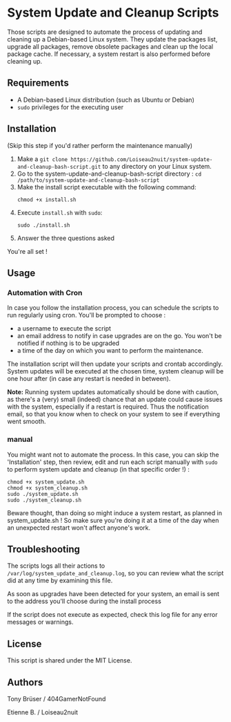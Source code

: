 # System Update and Cleanup Scripts

Those scripts are designed to automate the process of updating and cleaning up a Debian-based Linux system. They update the packages list, upgrade all packages, remove obsolete packages and clean up the local package cache. If necessary, a system restart is also performed before cleaning up.

## Requirements

- A Debian-based Linux distribution (such as Ubuntu or Debian)
- `sudo` privileges for the executing user

## Installation

(Skip this step if you'd rather perform the maintenance manually)

1. Make a `git clone https://github.com/Loiseau2nuit/system-update-and-cleanup-bash-script.git` to any directory on your Linux system.
2. Go to the system-update-and-cleanup-bash-script directory : `cd /path/to/system-update-and-cleanup-bash-script`
3. Make the install script executable with the following command:
   ```
   chmod +x install.sh
   ```
4. Execute `install.sh` with `sudo`:
   ```
   sudo ./install.sh
   ```
5. Answer the three questions asked

You're all set !

## Usage

### Automation with Cron

In case you follow the installation process, you can schedule the scripts to run regularly using cron. You'll be prompted to choose :
- a username to execute the script
- an email address to notify in case upgrades are on the go. You won't be notified if nothing is to be upgraded
- a time of the day on which you want to perform the maintenance.
   
The installation script will then update your scripts and crontab accordingly.
System updates will be executed at the chosen time, system cleanup will be one hour after (in case any restart is needed in between).

**Note:** Running system updates automatically should be done with caution, as there's a (very) small (indeed) chance that an update could cause issues with the system, especially if a restart is required. 
Thus the notification email, so that you know when to check on your system to see if everything went smooth.


### manual

You might want not to automate the process. In this case, you can skip the 'Installation' step, then review, edit and run each script manually with `sudo` to perform system update and cleanup (in that specific order !) :

```
chmod +x system_update.sh
chmod +x system_cleanup.sh
sudo ./system_update.sh
sudo ./system_cleanup.sh
```

Beware thought, than doing so might induce a system restart, as planned in system_update.sh ! So make sure you're doing it at a time of the day when an unexpected restart won't affect anyone's work.


## Troubleshooting


The scripts logs all their actions to `/var/log/system_update_and_cleanup.log`, so you can review what the script did at any time by examining this file.

As soon as upgrades have been detected for your system, an email is sent to the address you'll choose during the install process

If the script does not execute as expected, check this log file for any error messages or warnings.

## License

This script is shared under the MIT License.

## Authors

Tony Brüser / 404GamerNotFound

Etienne B. / Loiseau2nuit
